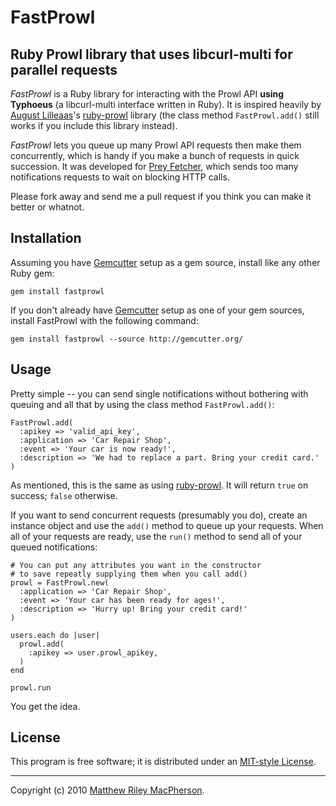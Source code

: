 # FastProwl
## Ruby Prowl library that uses libcurl-multi for parallel requests

*FastProwl* is a Ruby library for interacting with the Prowl API **using Typhoeus** (a libcurl-multi interface written in Ruby). It is inspired heavily by [August Lilleaas](http://august.lilleaas.net/)'s [ruby-prowl](http://github.com/augustl/ruby-prowl) library (the class method `FastProwl.add()` still works if you include this library instead).

*FastProwl* lets you queue up many Prowl API requests then make them concurrently, which is handy if you make a bunch of requests in quick succession. It was developed for [Prey Fetcher](http://preyfetcher.com), which sends too many notifications requests to wait on blocking HTTP calls.

Please fork away and send me a pull request if you think you can make it better or whatnot.

## Installation

Assuming you have [Gemcutter](http://gemcutter.org/) setup as a gem source, install like any other Ruby gem:

	gem install fastprowl

If you don't already have [Gemcutter](http://gemcutter.org/) setup as one of your gem sources, install FastProwl with the following command:

	gem install fastprowl --source http://gemcutter.org/

## Usage

Pretty simple -- you can send single notifications without bothering with queuing and all that by using the class method `FastProwl.add()`:

	FastProwl.add(
      :apikey => 'valid_api_key',
      :application => 'Car Repair Shop',
      :event => 'Your car is now ready!',
      :description => 'We had to replace a part. Bring your credit card.'
    )

As mentioned, this is the same as using [ruby-prowl](http://github.com/augustl/ruby-prowl). It will return `true` on success; `false` otherwise.

If you want to send concurrent requests (presumably you do), create an instance object and use the `add()` method to queue up your requests. When all of your requests are ready, use the `run()` method to send all of your queued notifications:

	# You can put any attributes you want in the constructor
	# to save repeatly supplying them when you call add()
	prowl = FastProwl.new(
	  :application => 'Car Repair Shop',
	  :event => 'Your car has been ready for ages!',
	  :description => 'Hurry up! Bring your credit card!'
	)
	
	users.each do |user|
	  prowl.add(
	    :apikey => user.prowl_apikey,
      )
	end
	
	prowl.run

You get the idea.

## License

This program is free software; it is distributed under an [MIT-style License](http://fosspass.org/license/mit?author=Matthew+Riley+MacPherson&year=2010).

---

Copyright (c) 2010 [Matthew Riley MacPherson](http://lonelyvegan.com).